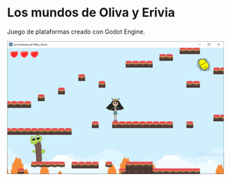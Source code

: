 # Los mundos de Oliva y Erivia

Juego de plataformas creado con Godot Engine.

![Screenshot](docs/screenshot.png)

